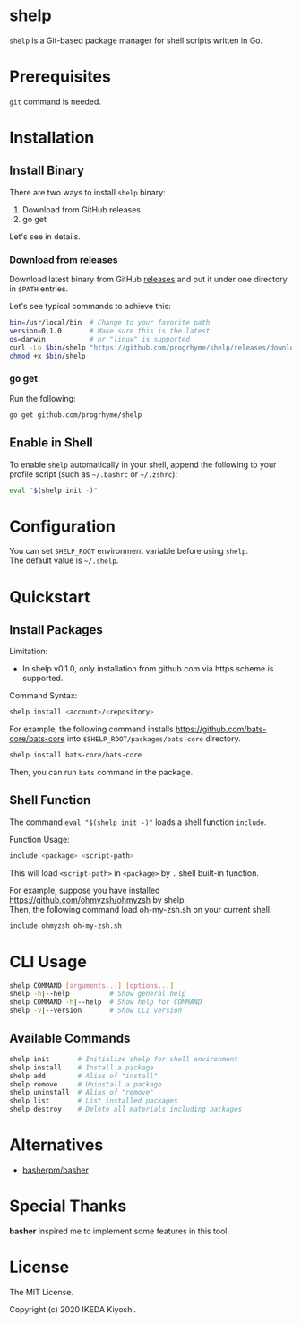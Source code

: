 # shelp

`shelp` is a Git-based package manager for shell scripts written in Go.

# Prerequisites

`git` command is needed.

# Installation
## Install Binary

There are two ways to install `shelp` binary:

1. Download from GitHub releases
1. go get

Let's see in details.

### Download from releases

Download latest binary from GitHub [releases](https://github.com/progrhyme/shelp/releases)
and put it under one directory in `$PATH` entries.

Let's see typical commands to achieve this:

```sh
bin=/usr/local/bin  # Change to your favorite path
version=0.1.0       # Make sure this is the latest
os=darwin           # or "linux" is supported
curl -Lo $bin/shelp "https://github.com/progrhyme/shelp/releases/download/v${version}/shelp_${version}_${os}_x86_64"
chmod +x $bin/shelp
```

### go get

Run the following:

```sh
go get github.com/progrhyme/shelp
```

## Enable in Shell

To enable `shelp` automatically in your shell, append the following to your
profile script (such as `~/.bashrc` or `~/.zshrc`):

```sh
eval "$(shelp init -)"
```

# Configuration

You can set `SHELP_ROOT` environment variable before using `shelp`.  
The default value is `~/.shelp`.

# Quickstart
## Install Packages

Limitation:

- In shelp v0.1.0, only installation from github.com via https scheme is supported.

Command Syntax:

```sh
shelp install <account>/<repository>
```

For example, the following command installs https://github.com/bats-core/bats-core
into `$SHELP_ROOT/packages/bats-core` directory.

```sh
shelp install bats-core/bats-core
```

Then, you can run `bats` command in the package.

## Shell Function

The command `eval "$(shelp init -)"` loads a shell function `include`.

Function Usage:

```sh
include <package> <script-path>
```

This will load `<script-path>` in `<package>` by `.` shell built-in function.

For example, suppose you have installed https://github.com/ohmyzsh/ohmyzsh by shelp.  
Then, the following command load oh-my-zsh.sh on your current shell:

```sh
include ohmyzsh oh-my-zsh.sh
```

# CLI Usage

```sh
shelp COMMAND [arguments...] [options...]
shelp -h|--help          # Show general help
shelp COMMAND -h|--help  # Show help for COMMAND
shelp -v|--version       # Show CLI version
```

## Available Commands

```sh
shelp init       # Initialize shelp for shell environment
shelp install    # Install a package
shelp add        # Alias of "install"
shelp remove     # Uninstall a package
shelp uninstall  # Alias of "remove"
shelp list       # List installed packages
shelp destroy    # Delete all materials including packages
```

# Alternatives

- [basherpm/basher](https://github.com/basherpm/basher)

# Special Thanks

**basher** inspired me to implement some features in this tool.

# License

The MIT License.

Copyright (c) 2020 IKEDA Kiyoshi.
